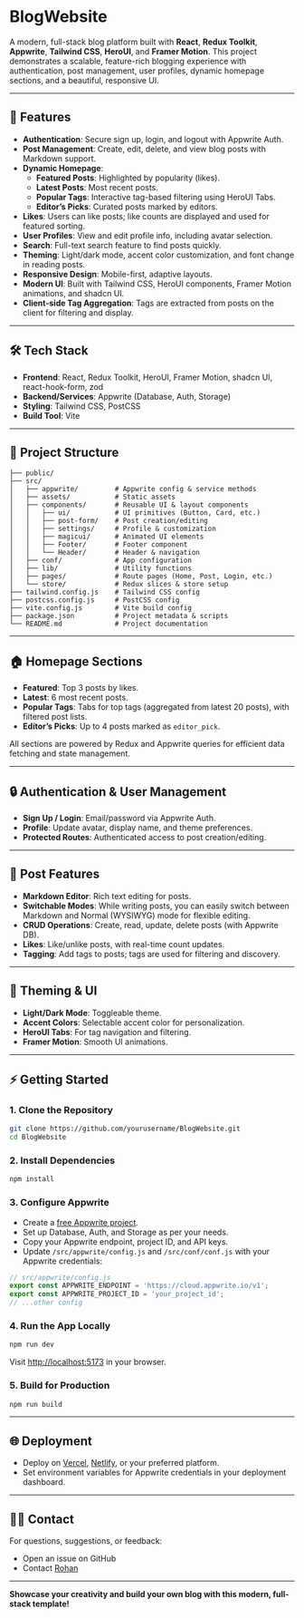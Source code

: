 # BlogWebsite

A modern, full-stack blog platform built with **React**, **Redux Toolkit**, **Appwrite**, **Tailwind CSS**, **HeroUI**, and **Framer Motion**. This project demonstrates a scalable, feature-rich blogging experience with authentication, post management, user profiles, dynamic homepage sections, and a beautiful, responsive UI.

---

## 🚀 Features

- **Authentication**: Secure sign up, login, and logout with Appwrite Auth.
- **Post Management**: Create, edit, delete, and view blog posts with Markdown support.
- **Dynamic Homepage**: 
  - **Featured Posts**: Highlighted by popularity (likes).
  - **Latest Posts**: Most recent posts.
  - **Popular Tags**: Interactive tag-based filtering using HeroUI Tabs.
  - **Editor’s Picks**: Curated posts marked by editors.
- **Likes**: Users can like posts; like counts are displayed and used for featured sorting.
- **User Profiles**: View and edit profile info, including avatar selection.
- **Search**: Full-text search feature to find posts quickly.
- **Theming**: Light/dark mode, accent color customization, and font change in reading posts.
- **Responsive Design**: Mobile-first, adaptive layouts.
- **Modern UI**: Built with Tailwind CSS, HeroUI components, Framer Motion animations, and shadcn UI.
- **Client-side Tag Aggregation**: Tags are extracted from posts on the client for filtering and display.

---

## 🛠️ Tech Stack

- **Frontend**: React, Redux Toolkit, HeroUI, Framer Motion, shadcn UI, react-hook-form, zod
- **Backend/Services**: Appwrite (Database, Auth, Storage)
- **Styling**: Tailwind CSS, PostCSS
- **Build Tool**: Vite

---

## 📁 Project Structure

```
├── public/
├── src/
│   ├── appwrite/         # Appwrite config & service methods
│   ├── assets/           # Static assets
│   ├── components/       # Reusable UI & layout components
│   │   ├── ui/           # UI primitives (Button, Card, etc.)
│   │   ├── post-form/    # Post creation/editing
│   │   ├── settings/     # Profile & customization
│   │   ├── magicui/      # Animated UI elements
│   │   ├── Footer/       # Footer component
│   │   └── Header/       # Header & navigation
│   ├── conf/             # App configuration
│   ├── lib/              # Utility functions
│   ├── pages/            # Route pages (Home, Post, Login, etc.)
│   └── store/            # Redux slices & store setup
├── tailwind.config.js    # Tailwind CSS config
├── postcss.config.js     # PostCSS config
├── vite.config.js        # Vite build config
├── package.json          # Project metadata & scripts
└── README.md             # Project documentation
```

---

## 🏠 Homepage Sections

- **Featured**: Top 3 posts by likes.
- **Latest**: 6 most recent posts.
- **Popular Tags**: Tabs for top tags (aggregated from latest 20 posts), with filtered post lists.
- **Editor’s Picks**: Up to 4 posts marked as `editor_pick`.

All sections are powered by Redux and Appwrite queries for efficient data fetching and state management.

---

## 🔒 Authentication & User Management

- **Sign Up / Login**: Email/password via Appwrite Auth.
- **Profile**: Update avatar, display name, and theme preferences.
- **Protected Routes**: Authenticated access to post creation/editing.

---

## 📝 Post Features

- **Markdown Editor**: Rich text editing for posts.
- **Switchable Modes**: While writing posts, you can easily switch between Markdown and Normal (WYSIWYG) mode for flexible editing.
- **CRUD Operations**: Create, read, update, delete posts (with Appwrite DB).
- **Likes**: Like/unlike posts, with real-time count updates.
- **Tagging**: Add tags to posts; tags are used for filtering and discovery.

---

## 🎨 Theming & UI

- **Light/Dark Mode**: Toggleable theme.
- **Accent Colors**: Selectable accent color for personalization.
- **HeroUI Tabs**: For tag navigation and filtering.
- **Framer Motion**: Smooth UI animations.

---

## ⚡ Getting Started

### 1. **Clone the Repository**

```bash
git clone https://github.com/yourusername/BlogWebsite.git
cd BlogWebsite
```

### 2. **Install Dependencies**

```bash
npm install
```

### 3. **Configure Appwrite**

- Create a [free Appwrite project](https://appwrite.io/).
- Set up Database, Auth, and Storage as per your needs.
- Copy your Appwrite endpoint, project ID, and API keys.
- Update `/src/appwrite/config.js` and `/src/conf/conf.js` with your Appwrite credentials:

```js
// src/appwrite/config.js
export const APPWRITE_ENDPOINT = 'https://cloud.appwrite.io/v1';
export const APPWRITE_PROJECT_ID = 'your_project_id';
// ...other config
```

### 4. **Run the App Locally**

```bash
npm run dev
```

Visit [http://localhost:5173](http://localhost:5173) in your browser.

### 5. **Build for Production**

```bash
npm run build
```

---

## 🌐 Deployment

- Deploy on [Vercel](https://vercel.com/), [Netlify](https://www.netlify.com/), or your preferred platform.
- Set environment variables for Appwrite credentials in your deployment dashboard.

---

## 🙋‍♂️ Contact

For questions, suggestions, or feedback:
- Open an issue on GitHub
- Contact [Rohan](rohankrsingh125@gmail.com)

---

**Showcase your creativity and build your own blog with this modern, full-stack template!**
